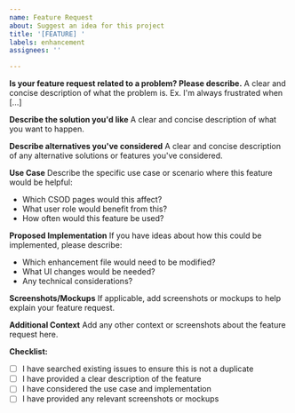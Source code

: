 ```yaml
---
name: Feature Request
about: Suggest an idea for this project
title: '[FEATURE] '
labels: enhancement
assignees: ''

---
```


**Is your feature request related to a problem? Please describe.**
A clear and concise description of what the problem is. Ex. I'm always frustrated when [...]

**Describe the solution you'd like**
A clear and concise description of what you want to happen.

**Describe alternatives you've considered**
A clear and concise description of any alternative solutions or features you've considered.

**Use Case**
Describe the specific use case or scenario where this feature would be helpful:
- Which CSOD pages would this affect?
- What user role would benefit from this?
- How often would this feature be used?

**Proposed Implementation**
If you have ideas about how this could be implemented, please describe:
- Which enhancement file would need to be modified?
- What UI changes would be needed?
- Any technical considerations?

**Screenshots/Mockups**
If applicable, add screenshots or mockups to help explain your feature request.

**Additional Context**
Add any other context or screenshots about the feature request here.

**Checklist:**
- [ ] I have searched existing issues to ensure this is not a duplicate
- [ ] I have provided a clear description of the feature
- [ ] I have considered the use case and implementation
- [ ] I have provided any relevant screenshots or mockups
